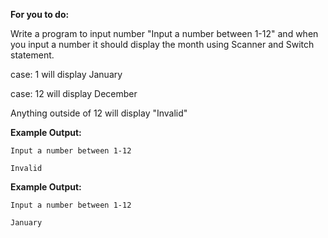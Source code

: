 **For you to do:**

Write a program to input number "Input a number between 1-12" and when you input a number it should display the month using Scanner and Switch statement.

case: 1 will display January

case: 12 will display December

Anything outside of 12 will display "Invalid"

**Example Output:**

```
Input a number between 1-12
```

```
Invalid
```

**Example Output:**

```
Input a number between 1-12
```

```
January
```